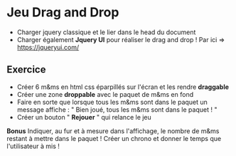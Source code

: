 # Jeu Drag and Drop 

* Charger jquery classique et le lier dans le head du document
* Charger également **Jquery UI** pour réaliser le drag and drop ! Par ici => https://jqueryui.com/

## Exercice 

* Créer 6 m&ms en html css éparpillés sur l'écran et les rendre **draggable**
* Créer une zone **droppable** avec le paquet de m&ms en fond
* Faire en sorte que lorsque tous les m&ms sont dans le paquet un message affiche :
 " Bien joué, tous les m&ms sont dans le paquet ! "
* Créer un bouton " **Rejouer** " qui relance le jeu

**Bonus** Indiquer, au fur et à mesure dans l'affichage, le nombre de m&ms restant à mettre dans le paquet !
          Créer un chrono et donner le temps que l'utilisateur à mis ! 
          
 





